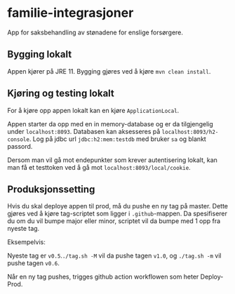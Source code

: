 # familie-integrasjoner
App for saksbehandling av stønadene for enslige forsørgere.

## Bygging lokalt
Appen kjører på JRE 11. Bygging gjøres ved å kjøre `mvn clean install`. 

## Kjøring og testing lokalt
For å kjøre opp appen lokalt kan en kjøre `ApplicationLocal`.

Appen starter da opp med en in memory-database og er da tilgjengelig under `localhost:8093`.
Databasen kan aksesseres på `localhost:8093/h2-console`. Log på jdbc url `jdbc:h2:mem:testdb` med bruker `sa` og blankt passord.

Dersom man vil gå mot endepunkter som krever autentisering lokalt, kan man få et testtoken ved å gå mot 
`localhost:8093/local/cookie`. 


## Produksjonssetting
Hvis du skal deploye appen til prod, må du pushe en ny tag på master. Dette gjøres ved å kjøre tag-scriptet som ligger i 
`.github`-mappen. Da spesifiserer du om du vil bumpe major eller minor, scriptet vil da bumpe med 1 opp fra nyeste tag. 

Eksempelvis: 

Nyeste tag er `v0.5`.`./tag.sh -M` vil da pushe tagen `v1.0`, og `./tag.sh -m` vil pushe tagen `v0.6`.

Når en ny tag pushes, trigges github action workflowen som heter Deploy-Prod. 